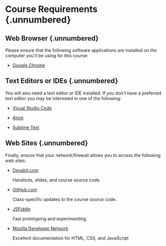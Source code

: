 # Course Requirements {.unnumbered}

## Web Browser {.unnumbered}

Please ensure that the following software applications are installed
on the computer you'll be using for this course:

  * [Google Chrome](https://www.google.com/chrome/browser/desktop/)

## Text Editors or IDEs {.unnumbered}

You will also need a text editor or IDE installed.  If you don't have
a preferred text editor you may be interested in one of the following:

  * [Visual Studio Code](https://code.visualstudio.com/)

  * [Atom](https://atom.io/)

  * [Sublime Text](http://www.sublimetext.com/)

## Web Sites {.unnumbered}

Finally, ensure that your network/firewall allows you to access the
following web sites:

  * [Devalot.com](http://www.devalot.com/)

    Handouts, slides, and course source code.

  * [GitHub.com](https://github.com/)

    Class-specific updates to the course source code.

  * [JSFiddle](https://jsfiddle.net/)

    Fast prototyping and experimenting.

  * [Mozilla Developer Network](https://developer.mozilla.org/)

    Excellent documentation for HTML, CSS, and JavaScript
